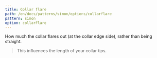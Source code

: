 ```yaml
---
title: Collar flare
path: /en/docs/patterns/simon/options/collarflare
pattern: simon
option: collarFlare
---
```


How much the collar flares out (at the collar edge side), rather than being straight.

> This influences the length of your collar tips.
